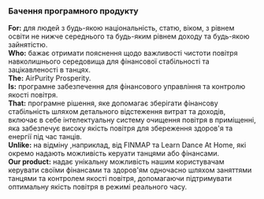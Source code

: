 ### Бачення програмного продукту

**For:** для людей з будь-якою національність, статю, віком, з рівнем освіти не нижче середнього та будь-яким рівнем доходу та будь-якою зайнятістю.  
**Who:** бажає отримати пояснення щодо важливості чистоти повітря навколишнього середовища для фінансової стабільності та зацікавленості в танцях.  
**The:** AirPurity Prosperity.  
**Is:** програмне забезпечення для фінансового управління та контролю якості повітря.  
**That:** програмне рішення, яке допомагає зберігати фінансову стабільність шляхом детального відстеження витрат та доходів, включає в себе інтелектуальну систему очищення повітря в приміщенні, яка забезпечує високу якість повітря для збереження здоров'я та енергії під час танців.  
**Unlike:** на відміну ,наприклад, від FINMAP та Learn Dance At Home, які окремо надають можливість керуати танцями або фінансами.  
**Our product:** надає унікальну можливість нашим користувачам керувати своїми фінансами та здоров'ям одночасно шляхом заняттями танцями та контролем якості повітря, допомагаючи підтримувати оптимальну якість повітря в режимі реального часу.  
